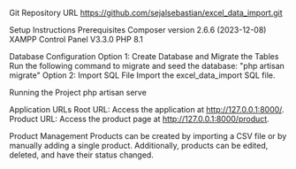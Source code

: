 Git Repository URL
https://github.com/sejalsebastian/excel_data_import.git


Setup Instructions
    Prerequisites
        Composer version 2.6.6 (2023-12-08)
        XAMPP Control Panel V3.3.0
        PHP 8.1

Database Configuration
    Option 1: Create Database and Migrate the Tables
        Run the following command to migrate and seed the database: "php artisan migrate"
    Option 2: Import SQL File
        Import the excel_data_import SQL file.

Running the Project
    php artisan serve

Application URLs
    Root URL: Access the application at http://127.0.0.1:8000/.
    Product URL: Access the product page at http://127.0.0.1:8000/product.

Product Management
    Products can be created by importing a CSV file or by manually adding a single product. Additionally, products can be edited, deleted, and have their status changed.